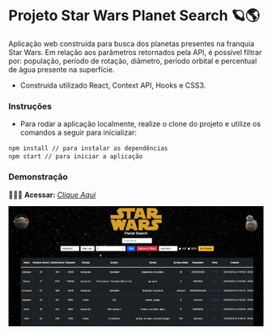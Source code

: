 # Projeto Star Wars Planet Search 🪐🌎

Aplicação web construída para busca dos planetas presentes na franquia Star Wars. Em relação aos parâmetros retornados pela API, é possível filtrar por: população, período de rotação, diâmetro, período orbital e percentual de água presente na superfície.

* Construída utilizado React, Context API, Hooks e CSS3.

### Instruções

- Para rodar a aplicação localmente, realize o clone do projeto e utilize os comandos a seguir para inicializar:

```
npm install // para instalar as dependências
npm start // para iniciar a aplicação
```

### Demonstração

👨🏻‍💻 **Acessar:** _[Clique Aqui](https://starwars-planets-search-alpha.vercel.app)_

<p align="center">
  <img src="https://github.com/guilherme-ac-fernandes/starwars-planets-search/blob/main/starwars-planets-search.png" alt="Star Wars Planets Search Gif - Demostração"/>
</p>
